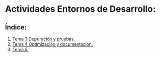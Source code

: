 # Actividades Entornos de Desarrollo:

## Índice:
1. [Tema 3 Depuración y pruebas.](./UD3-depuracion-pruebas/README.md)
1. [Tema 4 Optimización y documentación.](./ud4-optimizacion-y-documentacion/README.md)
1. [Tema 5.](#)
